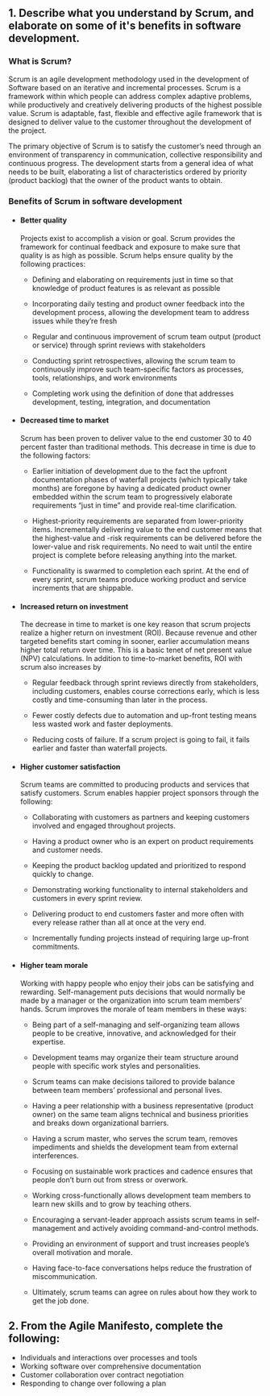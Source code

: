 ## 1. Describe what you understand by Scrum, and elaborate on some of it's benefits in software development.

### What is Scrum?

Scrum is an agile development methodology used in the development of Software based on an iterative and incremental processes. Scrum is a framework within which people can address complex adaptive problems, while productively and creatively delivering products of the highest possible value. Scrum is adaptable, fast, flexible and effective agile framework that is designed to deliver value to the customer throughout the development of the project. 

The primary objective of Scrum is to satisfy the customer’s need through an environment of transparency in communication, collective responsibility and continuous progress. The development starts from a general idea of ​​what needs to be built, elaborating a list of characteristics ordered by priority (product backlog) that the owner of the product wants to obtain.

### Benefits of Scrum in software development


- #### Better quality
    Projects exist to accomplish a vision or goal. Scrum provides the framework for continual feedback and exposure to make sure that quality is as high as possible. Scrum helps ensure quality by the following practices:

    - Defining and elaborating on requirements just in time so that knowledge of product features is as relevant as possible

    - Incorporating daily testing and product owner feedback into the development process, allowing the development team to address issues while they’re fresh

    - Regular and continuous improvement of scrum team output (product or service) through sprint reviews with stakeholders

    - Conducting sprint retrospectives, allowing the scrum team to continuously improve such team-specific factors as processes, tools, relationships, and work environments

    - Completing work using the definition of done that addresses development, testing, integration, and documentation

- #### Decreased time to market
    Scrum has been proven to deliver value to the end customer 30 to 40 percent faster than traditional methods. This decrease in time is due to the following factors:

    - Earlier initiation of development due to the fact the upfront documentation phases of waterfall projects (which typically take months) are foregone by having a dedicated product owner embedded within the scrum team to progressively elaborate requirements “just in time” and provide real-time clarification.

    - Highest-priority requirements are separated from lower-priority items. Incrementally delivering value to the end customer means that the ­highest-value and -risk requirements can be delivered before the lower-value and risk requirements. No need to wait until the entire project is complete before releasing anything into the market.

    - Functionality is swarmed to completion each sprint. At the end of every sprint, scrum teams produce working product and service increments that are shippable.

- #### Increased return on investment
    The decrease in time to market is one key reason that scrum projects realize a higher return on investment (ROI). Because revenue and other targeted benefits start coming in sooner, earlier accumulation means higher total return over time. This is a basic tenet of net present value (NPV) calculations. In addition to time-to-market benefits, ROI with scrum also increases by

    - Regular feedback through sprint reviews directly from stakeholders, including customers, enables course corrections early, which is less costly and time-consuming than later in the process.

    - Fewer costly defects due to automation and up-front testing means less wasted work and faster deployments.

    - Reducing costs of failure. If a scrum project is going to fail, it fails earlier and faster than waterfall projects.

- #### Higher customer satisfaction
    Scrum teams are committed to producing products and services that satisfy customers. Scrum enables happier project sponsors through the following:

    - Collaborating with customers as partners and keeping customers involved and engaged throughout projects.

    - Having a product owner who is an expert on product requirements and customer needs.

    - Keeping the product backlog updated and prioritized to respond quickly to change.

    - Demonstrating working functionality to internal stakeholders and customers in every sprint review.

    - Delivering product to end customers faster and more often with every release rather than all at once at the very end.

    - Incrementally funding projects instead of requiring large up-front commitments.

- #### Higher team morale
    Working with happy people who enjoy their jobs can be satisfying and rewarding. Self-management puts decisions that would normally be made by a manager or the organization into scrum team members’ hands. Scrum improves the morale of team members in these ways:

    - Being part of a self-managing and self-organizing team allows people to be creative, innovative, and acknowledged for their expertise.

    - Development teams may organize their team structure around people with specific work styles and personalities.

    - Scrum teams can make decisions tailored to provide balance between team members’ professional and personal lives.

    - Having a peer relationship with a business representative (product owner) on the same team aligns technical and business priorities and breaks down organizational barriers.

    - Having a scrum master, who serves the scrum team, removes impediments and shields the development team from external interferences.

    - Focusing on sustainable work practices and cadence ensures that people don’t burn out from stress or overwork.

    - Working cross-functionally allows development team members to learn new skills and to grow by teaching others.

    - Encouraging a servant-leader approach assists scrum teams in self-management and actively avoiding command-and-control methods.

    - Providing an environment of support and trust increases people’s overall motivation and morale.

    - Having face-to-face conversations helps reduce the frustration of miscommunication.

    - Ultimately, scrum teams can agree on rules about how they work to get the job done.


## 2. From the Agile Manifesto, complete the following:

- Individuals and interactions over processes and tools
- Working software over comprehensive documentation
- Customer collaboration over contract negotiation
- Responding to change over following a plan